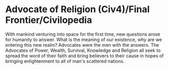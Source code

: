 # Advocate of Religion (Civ4)/Final Frontier/Civilopedia

With mankind venturing into space for the first time, new questions arose for humanity to answer. What is the meaning of our existence, why are we entering this new realm? Advocates were the men with the answers. The Advocates of Power, Wealth, Survival, Knowledge and Religion all seek to spread the word of their faith and bring believers to their cause in hopes of bringing enlightenment to all of man's scattered nations.